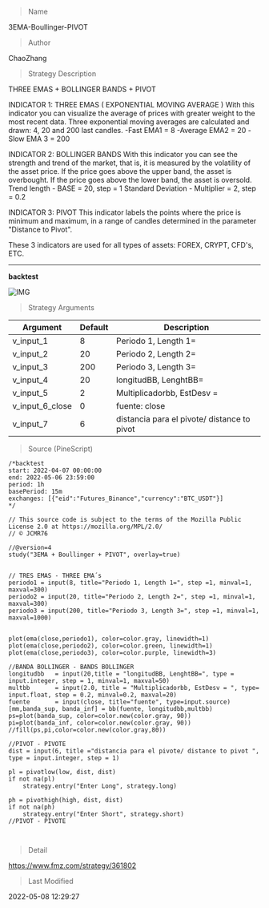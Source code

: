 
> Name

3EMA-Boullinger-PIVOT

> Author

ChaoZhang

> Strategy Description


THREE EMAS + BOLLINGER BANDS + PIVOT

INDICATOR 1: THREE EMAS ( EXPONENTIAL MOVING AVERAGE )
With this indicator you can visualize the average of prices with greater weight to the most recent data.
Three exponential moving averages are calculated and drawn: 4, 20 and 200 last candles.
-Fast EMA1 = 8
-Average EMA2 = 20
-Slow EMA 3 = 200

INDICATOR 2: BOLLINGER BANDS
With this indicator you can see the strength and trend of the market, that is, it is measured by the volatility of the asset price.
If the price goes above the upper band, the asset is overbought.
If the price goes above the lower band, the asset is oversold.
Trend length - BASE = 20, step = 1
Standard Deviation - Multiplier = 2, step = 0.2

INDICATOR 3: PIVOT
This indicator labels the points where the price is minimum and maximum, in a range of candles determined in the parameter "Distance to Pivot".

These 3 indicators are used for all types of assets: FOREX, CRYPT, CFD's, ETC.

------------------------------------------------------------------------------------------------------------------


**backtest**


 ![IMG](https://www.fmz.com/upload/asset/122a49ccf6f2d1c3856.png) 

> Strategy Arguments



|Argument|Default|Description|
|----|----|----|
|v_input_1|8|Periodo 1, Length 1=|
|v_input_2|20|Periodo 2, Length 2=|
|v_input_3|200|Periodo 3, Length 3=|
|v_input_4|20|longitudBB, LenghtBB=|
|v_input_5|2|Multiplicadorbb, EstDesv = |
|v_input_6_close|0|fuente: close|high|low|open|hl2|hlc3|hlcc4|ohlc4|
|v_input_7|6|distancia para el pivote/ distance to pivot |


> Source (PineScript)

``` pinescript
/*backtest
start: 2022-04-07 00:00:00
end: 2022-05-06 23:59:00
period: 1h
basePeriod: 15m
exchanges: [{"eid":"Futures_Binance","currency":"BTC_USDT"}]
*/

// This source code is subject to the terms of the Mozilla Public License 2.0 at https://mozilla.org/MPL/2.0/
// © JCMR76

//@version=4
study("3EMA + Boullinger + PIVOT", overlay=true)


// TRES EMAS - THREE EMA´s
periodo1 = input(8, title="Periodo 1, Length 1=", step =1, minval=1, maxval=300)
periodo2 = input(20, title="Periodo 2, Length 2=", step =1, minval=1, maxval=300)
periodo3 = input(200, title="Periodo 3, Length 3=", step =1, minval=1, maxval=1000)


plot(ema(close,periodo1), color=color.gray, linewidth=1)
plot(ema(close,periodo2), color=color.green, linewidth=1)
plot(ema(close,periodo3), color=color.purple, linewidth=3)

//BANDA BOLLINGER - BANDS BOLLINGER
longitudbb   = input(20,title = "longitudBB, LenghtBB=", type = input.integer, step = 1, minval=1, maxval=50)
multbb       = input(2.0, title = "Multiplicadorbb, EstDesv = ", type= input.float, step = 0.2, minval=0.2, maxval=20)
fuente       = input(close, title="fuente", type=input.source)
[mm,banda_sup, banda_inf] = bb(fuente, longitudbb,multbb)
ps=plot(banda_sup, color=color.new(color.gray, 90))
pi=plot(banda_inf, color=color.new(color.gray, 90))
//fill(ps,pi,color=color.new(color.gray,80))

//PIVOT - PIVOTE
dist = input(6, title ="distancia para el pivote/ distance to pivot ", type = input.integer, step = 1)

pl = pivotlow(low, dist, dist)
if not na(pl)
    strategy.entry("Enter Long", strategy.long)

ph = pivothigh(high, dist, dist)
if not na(ph)
    strategy.entry("Enter Short", strategy.short)
//PIVOT - PIVOTE



```

> Detail

https://www.fmz.com/strategy/361802

> Last Modified

2022-05-08 12:29:27

